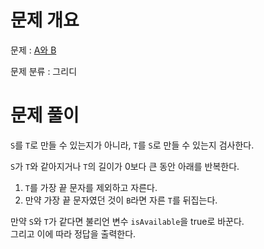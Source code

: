 # 문제 개요

문제 : [A와 B](https://www.acmicpc.net/problem/12904)

문제 분류 : 그리디

# 문제 풀이

`S`를 `T`로 만들 수 있는지가 아니라, `T`를 `S`로 만들 수 있는지 검사한다.

`S`가 `T`와 같아지거나 `T`의 길이가 0보다 큰 동안 아래를 반복한다.

1. `T`를 가장 끝 문자를 제외하고 자른다.
2. 만약 가장 끝 문자였던 것이 `B`라면 자른 `T`를 뒤집는다.

만약 `S`와 `T`가 같다면 불리언 변수 `isAvailable`을 true로 바꾼다.  
그리고 이에 따라 정답을 출력한다.
